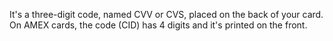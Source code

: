 It's a three-digit code, named CVV or CVS, placed on the back of your card. On AMEX cards, the code (CID) has 4 digits and it's printed on the front.